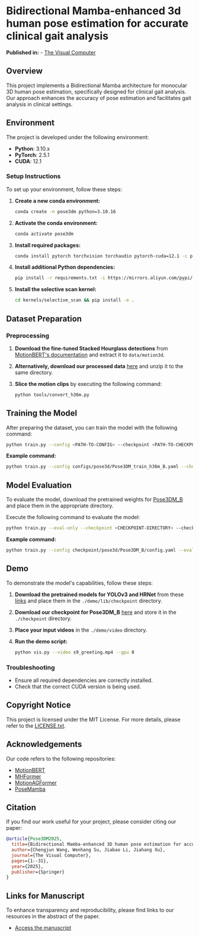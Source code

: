 


# Bidirectional Mamba-enhanced 3d human pose estimation for accurate clinical gait analysis

**Published in:** - [The Visual Computer](https://link.springer.com/journal/371)

## Overview

This project implements a Bidirectional Mamba architecture for monocular 3D human pose estimation, specifically designed for clinical gait analysis. Our approach enhances the accuracy of pose estimation and facilitates gait analysis in clinical settings.

## Environment

The project is developed under the following environment:

- **Python**: 3.10.x
- **PyTorch**: 2.5.1
- **CUDA**: 12.1

### Setup Instructions

To set up your environment, follow these steps:

1. **Create a new conda environment:**
   ```bash
   conda create -n pose3dm python=3.10.16
   ```
2. **Activate the conda environment:**
   ```bash
   conda activate pose3dm
   ```
3. **Install required packages:**
   ```bash
   conda install pytorch torchvision torchaudio pytorch-cuda=12.1 -c pytorch -c nvidia
   ```
4. **Install additional Python dependencies:**
   ```bash
   pip install -r requirements.txt -i https://mirrors.aliyun.com/pypi/simple/
   ```
5. **Install the selective scan kernel:**
   ```bash
   cd kernels/selective_scan && pip install -e .

## Dataset Preparation

### Preprocessing

1. **Download the fine-tuned Stacked Hourglass detections** from [MotionBERT's documentation](https://github.com/Walter0807/MotionBERT/blob/main/docs/pose3d.md) and extract it to `data/motion3d`.

2. **Alternatively, download our processed data** [here](<Insert_download_link>) and unzip it to the same directory.

3. **Slice the motion clips** by executing the following command:
   ```bash
   python tools/convert_h36m.py
   ```

## Training the Model

After preparing the dataset, you can train the model with the following command:

```bash
python train.py --config <PATH-TO-CONFIG> --checkpoint <PATH-TO-CHECKPOINT>
```

**Example command:**
```bash
python train.py --config configs/pose3d/Pose3DM_train_h36m_B.yaml --checkpoint checkpoint/pose3d/MB_train_h36m
```

## Model Evaluation

To evaluate the model, download the pretrained weights for [Pose3DM_B](https://drive.google.com/file/d/123AA9GDnnnbkiGuK-VoynY4bx4wPIn_1/view?usp=drive_link) and place them in the appropriate directory.

Execute the following command to evaluate the model:

```bash
python train.py --eval-only --checkpoint <CHECKPOINT-DIRECTORY> --checkpoint-file <CHECKPOINT-FILE-NAME> --config <PATH-TO-CONFIG>
```

**Example command:**
```bash
python train.py --config checkpoint/pose3d/Pose3DM_B/config.yaml --evaluate checkpoint/pose3d/Pose3DM_B/best_epoch.bin --checkpoint eval/checkpoint
```

## Demo

To demonstrate the model's capabilities, follow these steps:

1. **Download the pretrained models for YOLOv3 and HRNet** from these [links](https://drive.google.com/drive/folders/1_ENAMOsPM7FXmdYRbkwbFHgzQq_B_NQA) and place them in the `./demo/lib/checkpoint` directory.

2. **Download our checkpoint for Pose3DM_B** [here](https://drive.google.com/file/d/123AA9GDnnnbkiGuK-VoynY4bx4wPIn_1/view?usp=drive_link) and store it in the `./checkpoint` directory.

3. **Place your input videos** in the `./demo/video` directory.

4. **Run the demo script:**
   ```bash
   python vis.py --video s9_greeting.mp4 --gpu 0
   ```

### Troubleshooting
- Ensure all required dependencies are correctly installed.
- Check that the correct CUDA version is being used.

## Copyright Notice

This project is licensed under the MIT License. For more details, please refer to the [LICENSE.txt](https://github.com/Reus3237/Pose3DM/blob/main/LICENSE.txt).

## Acknowledgements

Our code refers to the following repositories:
- [MotionBERT](https://github.com/Walter0807/MotionBERT)
- [MHFormer](https://github.com/Vegetebird/MHFormer)
- [MotionAGFormer](https://github.com/TaatiTeam/MotionAGFormer)
- [PoseMamba](https://github.com/nankingjing/PoseMamba)

## Citation

If you find our work useful for your project, please consider citing our paper:

```bibtex
@article{Pose3DM2025,
  title={Bidirectional Mamba-enhanced 3D human pose estimation for accurate clinical gait analysis},
  author={Chengjun Wang, Wenhang Su, Jiabao Li, Jiahang Xu},
  journal={The Visual Computer},
  pages={1--31},
  year={2025},
  publisher={Springer}
}
```

## Links for Manuscript

To enhance transparency and reproducibility, please find links to our resources in the abstract of the paper.

- [Access the manuscript](<Insert_manuscript_link>)

